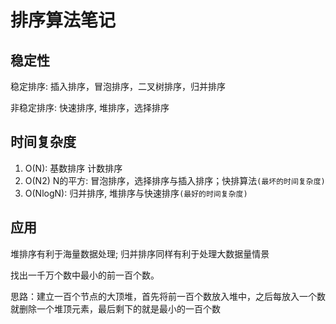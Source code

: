 # 排序算法笔记

## 稳定性

稳定排序: 插入排序，冒泡排序，二叉树排序，归并排序

非稳定排序: 快速排序, 堆排序，选择排序

## 时间复杂度

1. O(N): 基数排序 计数排序
2. O(N2) N的平方: 冒泡排序，选择排序与插入排序；快排算法`(最坏的时间复杂度)`
3. O(NlogN): 归并排序, 堆排序与快速排序`(最好的时间复杂度)`

## 应用

堆排序有利于海量数据处理; 归并排序同样有利于处理大数据量情景

找出一千万个数中最小的前一百个数。

思路：建立一百个节点的大顶堆，首先将前一百个数放入堆中，之后每放入一个数就删除一个堆顶元素，最后剩下的就是最小的一百个数


